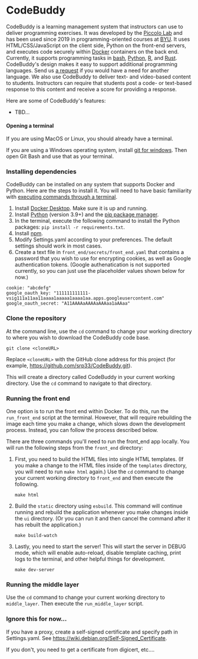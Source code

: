 # CodeBuddy

CodeBuddy is a learning management system that instructors can use to deliver programming exercises. It was developed by the [Piccolo Lab](https://piccolo.byu.edu) and has been used since 2019 in programming-oriented courses at [BYU](https://www.byu.edu). It uses HTML/CSS/JavaScript on the client side, Python on the front-end servers, and executes code securely within [Docker](https://www.docker.com) containers on the back end. Currently, it supports programming tasks in [bash](https://en.wikipedia.org/wiki/Bash_(Unix_shell)), [Python](https://www.python.org), [R](https://www.r-project.org), and [Rust](https://www.rust-lang.org/). CodeBuddy's design makes it easy to support additional programming languages. Send us [a request](https://github.com/srp33/CodeBuddy/issues) if you would have a need for another language. We also use CodeBuddy to deliver text- and video-based content to students. Instructors can require that students post a code- or text-based response to this content and receive a score for providing a response.

Here are some of CodeBuddy's features:

* TBD...

#### Opening a terminal

If you are using MacOS or Linux, you should already have a terminal.

If you are using a Windows operating system, install [git for windows](https://gitforwindows.org). Then open Git Bash and use that as your terminal.

### Installing dependencies

CodeBuddy can be installed on any system that supports Docker and Python. Here are the steps to install it. You will need to have basic familiarity with [executing commands through a terminal](https://www.freecodecamp.org/news/command-line-for-beginners).

1. Install [Docker Desktop](https://docs.docker.com/engine/install). Make sure it is up and running.
2. Install [Python](https://www.python.org/downloads) (version 3.9+) and the [pip package manager](https://pip.pypa.io/en/stable/installation).
3. In the terminal, execute the following command to install the Python packages: `pip install -r requirements.txt`.
4. Install [npm](https://docs.npmjs.com/downloading-and-installing-node-js-and-npm).
5. Modify Settings.yaml according to your preferences. The default settings should work in most cases.
6. Create a text file in `front_end/secrets/front_end.yaml` that contains a password that you wish to use for encrypting cookies, as well as Google authentication tokens. (Google authenatication is not supported currently, so you can just use the placeholder values shown below for now.)

```
cookie: "abcdefg"
google_oauth_key: "111111111111-vsig111a11aa11aaaa1aaaaa1aaaa1aa.apps.googleusercontent.com"
google_oauth_secret: "A11AAAAaAAAAaAAAaa1aAAaa"
```

### Clone the repository

At the command line, use the `cd` command to change your working directory to where you wish to download the CodeBuddy code base.

```
git clone <cloneURL>
```

Replace `<cloneURL>` with the GitHub clone address for this project (for example, https://github.com/srp33/CodeBuddy.git).

This will create a directory called CodeBuddy in your current working directory. Use the `cd` command to navigate to that directory.

### Running the front end

One option is to run the front end within Docker. To do this, run the `run_front_end` script at the terminal. However, that will require rebuilding the image each time you make a change, which slows down the development process. Instead, you can follow the process described below.

There are three commands you'll need to run the front_end app locally. You will run the following steps from the `front_end` directory:

1. First, you need to build the HTML files into single HTML templates. (If you make a change to the HTML files inside of the `templates` directory, you will need to run `make html` again.) Use the `cd` command to change your current working directory to `front_end` and then execute the following.

	```
	make html
	```

2. Build the `static` directory using `esbuild`. This command will continue running and rebuild the application whenever you make changes inside the `ui` directory. (Or you can run it and then cancel the command after it has rebuilt the application.)

	```
	make build-watch
	```
3. Lastly, you need to start the server! This will start the server in DEBUG mode, which will enable auto-reload, disable template caching, print logs to the terminal, and other helpful things for development.

	```
	make dev-server
	```

### Running the middle layer

Use the `cd` command to change your current working directory to `middle_layer`. Then execute the `run_middle_layer` script.

### Ignore this for now...

If you have a proxy, create a self-signed certificate and specify path in Settings.yaml. See https://wiki.debian.org/Self-Signed_Certificate.

If you don't, you need to get a certificate from digicert, etc....
